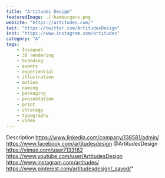 ```yaml
---
title: "Artitudes Design"
featuredImage: ./-hamburgers.png
website: "https://artitudes.com/"
twit: "https://twitter.com/ArtitudesDesign"
inst: "https://www.instagram.com/artitudes"
category: "A"
tags:
    - Issaquah
    - 3D rendering 
    - branding 
    - events 
    - experiential 
    - illustration 
    - motion 
    - naming 
    - packaging
    - presentation 
    - print 
    - strategy 
    - typography 
    - video 
---
```


Description
https://www.linkedin.com/company/138581/admin/
https://www.facebook.com/artitudesdesign
@ArtitudesDesign
https://vimeo.com/user7133162
https://www.youtube.com/user/ArtitudesDesign
https://www.instagram.com/artitudes/
https://www.pinterest.com/artitudesdesign/_saved/" 